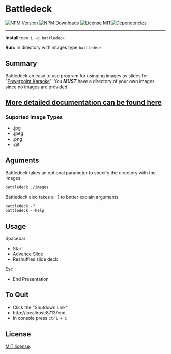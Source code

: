 Battledeck
==========


<a href='https://www.npmjs.com/package/battledeck'><img src='https://img.shields.io/npm/v/battledeck.svg?link=https://www.npmjs.com/package/battledeck&?link=https://www.npmjs.com/package/battledeck' alt='NPM Version' /> </a> <a href='https://npm-stat.com/charts.html?package=battledeck'> <img src='https://img.shields.io/npm/dt/battledeck.svg' alt='NPM Downloads'/></a> <a href='https://opensource.org/licenses/MIT'><img src='https://img.shields.io/npm/l/battledeck.svg' alt='License MIT'/></a><a href='https://david-dm.org/JKerney-HunterIndustries/battledeck'><img src='https://david-dm.org/JKerney-HunterIndustries/battledeck.svg' alt='Dependencies' /></a>

---

**Install:** `npm i -g battledeck`

**Run:** In directory with images type `battledeck`

## Summary
Battledeck an easy to use program for usinging images as slides for "[Powerpoint Karaoke](https://en.wikipedia.org/wiki/PowerPoint_Karaoke)". You **_MUST_** have a directory of your own images since no images are provided.

## [More detailed documentation can be found here](http://bit.ly/battledeckDocs)

### Suported Image Types
* .jpg
* .jpeg
* .png
* .gif

## Aguments
Battledeck takes an optional parameter to specify the directory with the images.

`battledeck ./images`

Battledeck also takes a -? to better explain arguments

`battledeck -?`<br/>
`battledeck --help`

## Usage
Spacebar 
* Start
* Advance Slide
* Reshuffles slide deck

Esc
* End Presentation

## To Quit

* Click the "Shutdown Link"
* http://localhost:8713/end
* In console press `Ctrl + C`

## License

[MIT license](http://opensource.org/licenses/MIT).